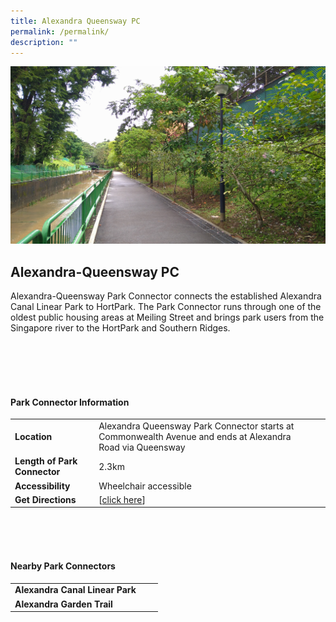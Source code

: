 ```yaml
---
title: Alexandra Queensway PC
permalink: /permalink/
description: ""
---
```

![](/images/alexqueensway.JPG)

## Alexandra-Queensway PC

Alexandra-Queensway Park Connector connects the established Alexandra Canal Linear Park to HortPark. The Park Connector runs through one of the oldest public housing areas at Meiling Street and brings park users from the Singapore river to the HortPark and Southern Ridges.

<br>


<br>
<br>
<br>

#### Park Connector Information
|  |  |  |
| -------- | -------- | -------- |
| **Location** | Alexandra Queensway Park Connector starts at Commonwealth Avenue and ends at Alexandra Road via Queensway |  |
| **Length of Park Connector** | 2.3km  |  |
| **Accessibility** | Wheelchair accessible | |
| **Get Directions** |  [[click here](http://www.onemap.gov.sg/main/v2/?lat=1.28905628706321&amp;lng=103.802664634817)] | |

<br>
<br>
<br>	

#### Nearby Park Connectors
|   |  |  |
| -------- | -------- | -------- |
| **Alexandra Canal Linear Park** | | |
| **Alexandra Garden Trail** | | |